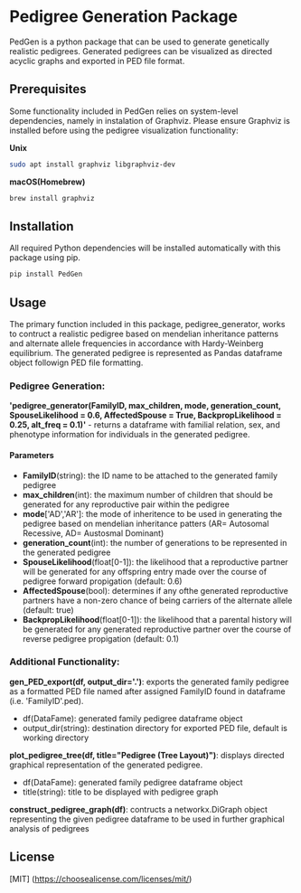 # Pedigree Generation Package

PedGen is a python package that can be used to generate genetically realistic pedigrees. Generated pedigrees can be visualized as directed acyclic graphs and exported in PED file format.

## Prerequisites

Some functionality included in PedGen relies on system-level dependencies, namely in instalation of Graphviz. Please ensure Graphviz is installed before using the pedigree visualization functionality:

**Unix**
```bash
sudo apt install graphviz libgraphviz-dev
```

**macOS(Homebrew)**
```bash
brew install graphviz
```

## Installation

All required Python dependencies will be installed automatically with this package using pip.
```bash
pip install PedGen
```

## Usage
The primary function included in this package, pedigree_generator, works to contruct a realistic pedigree based on mendelian inheritance patterns and alternate allele frequencies in accordance with Hardy-Weinberg equilibrium. The generated pedigree is represented as Pandas dataframe object followign PED file formatting.

### Pedigree Generation:

**'pedigree_generator(FamilyID, max_children, mode, generation_count, SpouseLikelihood = 0.6, AffectedSpouse = True, BackpropLikelihood = 0.25, alt_freq = 0.1)'** - returns a dataframe with familial relation, sex, and phenotype information for individuals in the generated pedigree.

#### **Parameters**
- **FamilyID**(string): the ID name to be attached to the generated family pedigree
- **max_children**(int): the maximum number of children that should be generated for any reproductive pair within the pedigree
- **mode**['AD','AR']: the mode of inheritence to be used in generating the pedigree based on mendelian inheritance patters (AR= Autosomal Recessive, AD= Austosmal Dominant)
- **generation_count**(int): the number of generations to be represented in the generated pedigree
- **SpouseLikelihood**(float[0-1]): the likelihood that a reproductive partner will be generated for any offspring entry made over the course of pedigree forward propigation (default: 0.6)
- **AffectedSpouse**(bool): determines if any ofthe generated reproductive partners have a non-zero chance of being carriers of the alternate allele (default: true)
- **BackpropLikelihood**(float[0-1]): the likelihood that a parental history will be generated for any generated reproductive partner over the course of reverse pedigree propigation (default: 0.1)

### Additional Functionality:
**gen_PED_export(df, output_dir='.')**: exports the generated family pedigree as a formatted PED file named after assigned FamilyID found in dataframe (i.e. 'FamilyID'.ped). 
- df(DataFame): generated family pedigree dataframe object
- output_dir(string): destination directory for exported PED file, default is working directory

**plot_pedigree_tree(df, title="Pedigree (Tree Layout)")**: displays directed graphical representation of the generated pedigree. 
- df(DataFame): generated family pedigree dataframe object
- title(string): title to be displayed with pedigree graph

**construct_pedigree_graph(df)**: contructs a networkx.DiGraph object representing the given pedigree dataframe to be used in further graphical analysis of pedigrees


## License

[MIT]
(https://choosealicense.com/licenses/mit/)